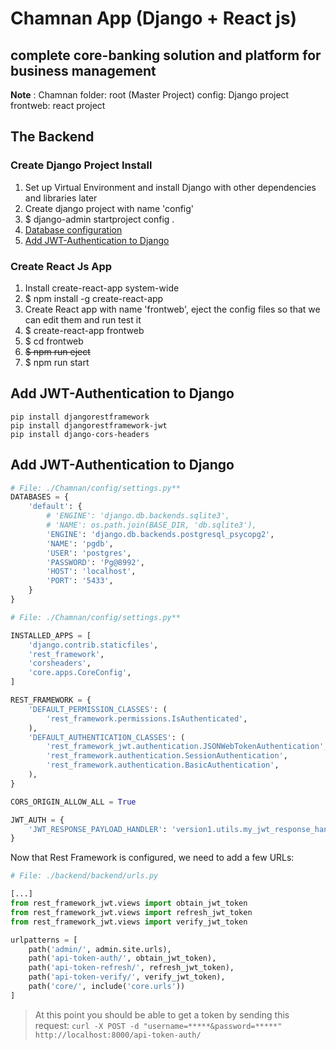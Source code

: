 # Chamnan App (Django + React js)

## complete core-banking solution and platform for business management

**Note** : Chamnan folder: root (Master Project)
    config: Django project
    frontweb: react project 
## The Backend    
### Create Django Project Install
1. Set up Virtual Environment and install Django with other dependencies and libraries later
2. Create django project with name 'config'
3. $ django-admin startproject config .
4. [Database configuration](#database)
5. [Add JWT-Authentication to Django](#add-jwt)

### Create React Js App
1. Install create-react-app system-wide
2. $ npm install -g create-react-app
3. Create React app with name 'frontweb', eject the config files so that we can edit them and run test it
4. $ create-react-app frontweb
5. $ cd frontweb
6. <del>$ npm run eject</del>
7. $ npm run start

## <a name="add-jwt"></a>Add JWT-Authentication to Django
```
pip install djangorestframework
pip install djangorestframework-jwt
pip install django-cors-headers

```
## <a name="database"></a>Add JWT-Authentication to Django
```py
# File: ./Chamnan/config/settings.py**
DATABASES = {
    'default': {
        # 'ENGINE': 'django.db.backends.sqlite3',
        # 'NAME': os.path.join(BASE_DIR, 'db.sqlite3'),
        'ENGINE': 'django.db.backends.postgresql_psycopg2',
        'NAME': 'pgdb',
        'USER': 'postgres',
        'PASSWORD': 'Pg@8992',
        'HOST': 'localhost',
        'PORT': '5433',
    }
}
```

```py
# File: ./Chamnan/config/settings.py**

INSTALLED_APPS = [
    'django.contrib.staticfiles',
    'rest_framework',
    'corsheaders',
    'core.apps.CoreConfig',
]

REST_FRAMEWORK = {
    'DEFAULT_PERMISSION_CLASSES': (
        'rest_framework.permissions.IsAuthenticated',
    ),
    'DEFAULT_AUTHENTICATION_CLASSES': (
        'rest_framework_jwt.authentication.JSONWebTokenAuthentication',
        'rest_framework.authentication.SessionAuthentication',
        'rest_framework.authentication.BasicAuthentication',
    ),
}

CORS_ORIGIN_ALLOW_ALL = True

JWT_AUTH = {
    'JWT_RESPONSE_PAYLOAD_HANDLER': 'version1.utils.my_jwt_response_handler',
}
```
Now that Rest Framework is configured, we need to add a few URLs:

```py
# File: ./backend/backend/urls.py

[...]
from rest_framework_jwt.views import obtain_jwt_token
from rest_framework_jwt.views import refresh_jwt_token
from rest_framework_jwt.views import verify_jwt_token

urlpatterns = [
    path('admin/', admin.site.urls),
    path('api-token-auth/', obtain_jwt_token),
    path('api-token-refresh/', refresh_jwt_token),
    path('api-token-verify/', verify_jwt_token),
    path('core/', include('core.urls'))
]
```

> At this point you should be able to get a token by sending this request: `curl -X POST -d "username=*****&password=*****" http://localhost:8000/api-token-auth/`
